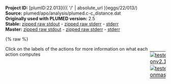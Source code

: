 **Project ID:** [plumID:22.013]({{ '/' | absolute_url }}eggs/22/013/)  
**Source:** plumed/apo/analysis/plumed.c-c_distance.dat  
**Originally used with PLUMED version:** 2.5  
**Stable:** [zipped raw stdout](plumed.c-c_distance.dat.plumed.stdout.txt.zip) - [zipped raw stderr](plumed.c-c_distance.dat.plumed.stderr.txt.zip) - [stderr](plumed.c-c_distance.dat.plumed.stderr)  
**Master:** [zipped raw stdout](plumed.c-c_distance.dat.plumed_master.stdout.txt.zip) - [zipped raw stderr](plumed.c-c_distance.dat.plumed_master.stderr.txt.zip) - [stderr](plumed.c-c_distance.dat.plumed_master.stderr)  

{% raw %}
<div style="width: 100%; float:left">
<div style="width: 90%; float:left" id="value_details_data/plumed/apo/analysis/plumed.c-c_distance.dat"> Click on the labels of the actions for more information on what each action computes </div>
<div style="width: 10%; float:left"><table><tr><td style="padding:1px"><a href="plumed.c-c_distance.dat.plumed.stderr"><img src="https://img.shields.io/badge/v2.10-passing-green.svg" alt="tested onv2.10" /></a></td></tr><tr><td style="padding:1px"><a href="plumed.c-c_distance.dat.plumed_master.stderr"><img src="https://img.shields.io/badge/master-passing-green.svg" alt="tested onmaster" /></a></td></tr></table></div></div>
<pre style="width=97%;">
<span class="plumedtooltip" style="color:green">MOLINFO<span class="right">This command is used to provide information on the molecules that are present in your system. <a href="https://www.plumed.org/doc-master/user-doc/html/_m_o_l_i_n_f_o.html" style="color:green">More details</a><i></i></span></span> <span class="plumedtooltip">STRUCTURE<span class="right">a file in pdb format containing a reference structure<i></i></span></span>=reference.pdb <span class="plumedtooltip">MOLTYPE<span class="right"> what kind of molecule is contained in the pdb file - usually not needed since protein/RNA/DNA are compatible<i></i></span></span>=rna
<span style="display:none;" id="data/plumed/apo/analysis/plumed.c-c_distance.dat">The MOLINFO action with label <b></b> calculates something</span><span class="plumedtooltip" style="color:green">WHOLEMOLECULES<span class="right">This action is used to rebuild molecules that can become split by the periodic boundary conditions. <a href="https://www.plumed.org/doc-master/user-doc/html/_w_h_o_l_e_m_o_l_e_c_u_l_e_s.html" style="color:green">More details</a><i></i></span></span> <span class="plumedtooltip">ENTITY0<span class="right">the atoms that make up a molecule that you wish to align<i></i></span></span>=1-1062

<b name="data/plumed/apo/analysis/plumed.c-c_distance.datd_1C_2U" onclick='showPath("data/plumed/apo/analysis/plumed.c-c_distance.dat","data/plumed/apo/analysis/plumed.c-c_distance.datd_1C_2U","data/plumed/apo/analysis/plumed.c-c_distance.datd_1C_2U","black")'>d_1C_2U</b><span style="display:none;" id="data/plumed/apo/analysis/plumed.c-c_distance.datd_1C_2U">The DISTANCE action with label <b>d_1C_2U</b> calculates the following quantities:<table  align="center" frame="void" width="95%" cellpadding="5%"><tr><td width="5%"><b> Quantity </b>  </td><td width="5%"><b> Type </b>  </td><td><b> Description </b> </td></tr><tr><td width="5%">d_1C_2U</td><td width="5%"><font color="black">scalar</font></td><td>the DISTANCE between this pair of atoms</td></tr></table></span>: <span class="plumedtooltip" style="color:green">DISTANCE<span class="right">Calculate the distance between a pair of atoms. <a href="https://www.plumed.org/doc-master/user-doc/html/_d_i_s_t_a_n_c_e.html" style="color:green">More details</a><i></i></span></span> <span class="plumedtooltip">ATOMS<span class="right">the pair of atom that we are calculating the distance between<i></i></span></span>=21,51
<b name="data/plumed/apo/analysis/plumed.c-c_distance.datd_2U_3G" onclick='showPath("data/plumed/apo/analysis/plumed.c-c_distance.dat","data/plumed/apo/analysis/plumed.c-c_distance.datd_2U_3G","data/plumed/apo/analysis/plumed.c-c_distance.datd_2U_3G","black")'>d_2U_3G</b><span style="display:none;" id="data/plumed/apo/analysis/plumed.c-c_distance.datd_2U_3G">The DISTANCE action with label <b>d_2U_3G</b> calculates the following quantities:<table  align="center" frame="void" width="95%" cellpadding="5%"><tr><td width="5%"><b> Quantity </b>  </td><td width="5%"><b> Type </b>  </td><td><b> Description </b> </td></tr><tr><td width="5%">d_2U_3G</td><td width="5%"><font color="black">scalar</font></td><td>the DISTANCE between this pair of atoms</td></tr></table></span>: <span class="plumedtooltip" style="color:green">DISTANCE<span class="right">Calculate the distance between a pair of atoms. <a href="https://www.plumed.org/doc-master/user-doc/html/_d_i_s_t_a_n_c_e.html" style="color:green">More details</a><i></i></span></span> <span class="plumedtooltip">ATOMS<span class="right">the pair of atom that we are calculating the distance between<i></i></span></span>=51,81
<b name="data/plumed/apo/analysis/plumed.c-c_distance.datd_3G_4G" onclick='showPath("data/plumed/apo/analysis/plumed.c-c_distance.dat","data/plumed/apo/analysis/plumed.c-c_distance.datd_3G_4G","data/plumed/apo/analysis/plumed.c-c_distance.datd_3G_4G","black")'>d_3G_4G</b><span style="display:none;" id="data/plumed/apo/analysis/plumed.c-c_distance.datd_3G_4G">The DISTANCE action with label <b>d_3G_4G</b> calculates the following quantities:<table  align="center" frame="void" width="95%" cellpadding="5%"><tr><td width="5%"><b> Quantity </b>  </td><td width="5%"><b> Type </b>  </td><td><b> Description </b> </td></tr><tr><td width="5%">d_3G_4G</td><td width="5%"><font color="black">scalar</font></td><td>the DISTANCE between this pair of atoms</td></tr></table></span>: <span class="plumedtooltip" style="color:green">DISTANCE<span class="right">Calculate the distance between a pair of atoms. <a href="https://www.plumed.org/doc-master/user-doc/html/_d_i_s_t_a_n_c_e.html" style="color:green">More details</a><i></i></span></span> <span class="plumedtooltip">ATOMS<span class="right">the pair of atom that we are calculating the distance between<i></i></span></span>=81,115
<b name="data/plumed/apo/analysis/plumed.c-c_distance.datd_4G_5G" onclick='showPath("data/plumed/apo/analysis/plumed.c-c_distance.dat","data/plumed/apo/analysis/plumed.c-c_distance.datd_4G_5G","data/plumed/apo/analysis/plumed.c-c_distance.datd_4G_5G","black")'>d_4G_5G</b><span style="display:none;" id="data/plumed/apo/analysis/plumed.c-c_distance.datd_4G_5G">The DISTANCE action with label <b>d_4G_5G</b> calculates the following quantities:<table  align="center" frame="void" width="95%" cellpadding="5%"><tr><td width="5%"><b> Quantity </b>  </td><td width="5%"><b> Type </b>  </td><td><b> Description </b> </td></tr><tr><td width="5%">d_4G_5G</td><td width="5%"><font color="black">scalar</font></td><td>the DISTANCE between this pair of atoms</td></tr></table></span>: <span class="plumedtooltip" style="color:green">DISTANCE<span class="right">Calculate the distance between a pair of atoms. <a href="https://www.plumed.org/doc-master/user-doc/html/_d_i_s_t_a_n_c_e.html" style="color:green">More details</a><i></i></span></span> <span class="plumedtooltip">ATOMS<span class="right">the pair of atom that we are calculating the distance between<i></i></span></span>=115,149
<b name="data/plumed/apo/analysis/plumed.c-c_distance.datd_5G_6U" onclick='showPath("data/plumed/apo/analysis/plumed.c-c_distance.dat","data/plumed/apo/analysis/plumed.c-c_distance.datd_5G_6U","data/plumed/apo/analysis/plumed.c-c_distance.datd_5G_6U","black")'>d_5G_6U</b><span style="display:none;" id="data/plumed/apo/analysis/plumed.c-c_distance.datd_5G_6U">The DISTANCE action with label <b>d_5G_6U</b> calculates the following quantities:<table  align="center" frame="void" width="95%" cellpadding="5%"><tr><td width="5%"><b> Quantity </b>  </td><td width="5%"><b> Type </b>  </td><td><b> Description </b> </td></tr><tr><td width="5%">d_5G_6U</td><td width="5%"><font color="black">scalar</font></td><td>the DISTANCE between this pair of atoms</td></tr></table></span>: <span class="plumedtooltip" style="color:green">DISTANCE<span class="right">Calculate the distance between a pair of atoms. <a href="https://www.plumed.org/doc-master/user-doc/html/_d_i_s_t_a_n_c_e.html" style="color:green">More details</a><i></i></span></span> <span class="plumedtooltip">ATOMS<span class="right">the pair of atom that we are calculating the distance between<i></i></span></span>=149,183
<b name="data/plumed/apo/analysis/plumed.c-c_distance.datd_6U_7C" onclick='showPath("data/plumed/apo/analysis/plumed.c-c_distance.dat","data/plumed/apo/analysis/plumed.c-c_distance.datd_6U_7C","data/plumed/apo/analysis/plumed.c-c_distance.datd_6U_7C","black")'>d_6U_7C</b><span style="display:none;" id="data/plumed/apo/analysis/plumed.c-c_distance.datd_6U_7C">The DISTANCE action with label <b>d_6U_7C</b> calculates the following quantities:<table  align="center" frame="void" width="95%" cellpadding="5%"><tr><td width="5%"><b> Quantity </b>  </td><td width="5%"><b> Type </b>  </td><td><b> Description </b> </td></tr><tr><td width="5%">d_6U_7C</td><td width="5%"><font color="black">scalar</font></td><td>the DISTANCE between this pair of atoms</td></tr></table></span>: <span class="plumedtooltip" style="color:green">DISTANCE<span class="right">Calculate the distance between a pair of atoms. <a href="https://www.plumed.org/doc-master/user-doc/html/_d_i_s_t_a_n_c_e.html" style="color:green">More details</a><i></i></span></span> <span class="plumedtooltip">ATOMS<span class="right">the pair of atom that we are calculating the distance between<i></i></span></span>=183,214
<b name="data/plumed/apo/analysis/plumed.c-c_distance.datd_7C_8G" onclick='showPath("data/plumed/apo/analysis/plumed.c-c_distance.dat","data/plumed/apo/analysis/plumed.c-c_distance.datd_7C_8G","data/plumed/apo/analysis/plumed.c-c_distance.datd_7C_8G","black")'>d_7C_8G</b><span style="display:none;" id="data/plumed/apo/analysis/plumed.c-c_distance.datd_7C_8G">The DISTANCE action with label <b>d_7C_8G</b> calculates the following quantities:<table  align="center" frame="void" width="95%" cellpadding="5%"><tr><td width="5%"><b> Quantity </b>  </td><td width="5%"><b> Type </b>  </td><td><b> Description </b> </td></tr><tr><td width="5%">d_7C_8G</td><td width="5%"><font color="black">scalar</font></td><td>the DISTANCE between this pair of atoms</td></tr></table></span>: <span class="plumedtooltip" style="color:green">DISTANCE<span class="right">Calculate the distance between a pair of atoms. <a href="https://www.plumed.org/doc-master/user-doc/html/_d_i_s_t_a_n_c_e.html" style="color:green">More details</a><i></i></span></span> <span class="plumedtooltip">ATOMS<span class="right">the pair of atom that we are calculating the distance between<i></i></span></span>=214,244
<b name="data/plumed/apo/analysis/plumed.c-c_distance.datd_8G_9C" onclick='showPath("data/plumed/apo/analysis/plumed.c-c_distance.dat","data/plumed/apo/analysis/plumed.c-c_distance.datd_8G_9C","data/plumed/apo/analysis/plumed.c-c_distance.datd_8G_9C","black")'>d_8G_9C</b><span style="display:none;" id="data/plumed/apo/analysis/plumed.c-c_distance.datd_8G_9C">The DISTANCE action with label <b>d_8G_9C</b> calculates the following quantities:<table  align="center" frame="void" width="95%" cellpadding="5%"><tr><td width="5%"><b> Quantity </b>  </td><td width="5%"><b> Type </b>  </td><td><b> Description </b> </td></tr><tr><td width="5%">d_8G_9C</td><td width="5%"><font color="black">scalar</font></td><td>the DISTANCE between this pair of atoms</td></tr></table></span>: <span class="plumedtooltip" style="color:green">DISTANCE<span class="right">Calculate the distance between a pair of atoms. <a href="https://www.plumed.org/doc-master/user-doc/html/_d_i_s_t_a_n_c_e.html" style="color:green">More details</a><i></i></span></span> <span class="plumedtooltip">ATOMS<span class="right">the pair of atom that we are calculating the distance between<i></i></span></span>=244,279
<b name="data/plumed/apo/analysis/plumed.c-c_distance.datd_9C_10A" onclick='showPath("data/plumed/apo/analysis/plumed.c-c_distance.dat","data/plumed/apo/analysis/plumed.c-c_distance.datd_9C_10A","data/plumed/apo/analysis/plumed.c-c_distance.datd_9C_10A","black")'>d_9C_10A</b><span style="display:none;" id="data/plumed/apo/analysis/plumed.c-c_distance.datd_9C_10A">The DISTANCE action with label <b>d_9C_10A</b> calculates the following quantities:<table  align="center" frame="void" width="95%" cellpadding="5%"><tr><td width="5%"><b> Quantity </b>  </td><td width="5%"><b> Type </b>  </td><td><b> Description </b> </td></tr><tr><td width="5%">d_9C_10A</td><td width="5%"><font color="black">scalar</font></td><td>the DISTANCE between this pair of atoms</td></tr></table></span>: <span class="plumedtooltip" style="color:green">DISTANCE<span class="right">Calculate the distance between a pair of atoms. <a href="https://www.plumed.org/doc-master/user-doc/html/_d_i_s_t_a_n_c_e.html" style="color:green">More details</a><i></i></span></span> <span class="plumedtooltip">ATOMS<span class="right">the pair of atom that we are calculating the distance between<i></i></span></span>=279,310
<b name="data/plumed/apo/analysis/plumed.c-c_distance.datd_10A_11G" onclick='showPath("data/plumed/apo/analysis/plumed.c-c_distance.dat","data/plumed/apo/analysis/plumed.c-c_distance.datd_10A_11G","data/plumed/apo/analysis/plumed.c-c_distance.datd_10A_11G","black")'>d_10A_11G</b><span style="display:none;" id="data/plumed/apo/analysis/plumed.c-c_distance.datd_10A_11G">The DISTANCE action with label <b>d_10A_11G</b> calculates the following quantities:<table  align="center" frame="void" width="95%" cellpadding="5%"><tr><td width="5%"><b> Quantity </b>  </td><td width="5%"><b> Type </b>  </td><td><b> Description </b> </td></tr><tr><td width="5%">d_10A_11G</td><td width="5%"><font color="black">scalar</font></td><td>the DISTANCE between this pair of atoms</td></tr></table></span>: <span class="plumedtooltip" style="color:green">DISTANCE<span class="right">Calculate the distance between a pair of atoms. <a href="https://www.plumed.org/doc-master/user-doc/html/_d_i_s_t_a_n_c_e.html" style="color:green">More details</a><i></i></span></span> <span class="plumedtooltip">ATOMS<span class="right">the pair of atom that we are calculating the distance between<i></i></span></span>=310,342
<b name="data/plumed/apo/analysis/plumed.c-c_distance.datd_11G_12U" onclick='showPath("data/plumed/apo/analysis/plumed.c-c_distance.dat","data/plumed/apo/analysis/plumed.c-c_distance.datd_11G_12U","data/plumed/apo/analysis/plumed.c-c_distance.datd_11G_12U","black")'>d_11G_12U</b><span style="display:none;" id="data/plumed/apo/analysis/plumed.c-c_distance.datd_11G_12U">The DISTANCE action with label <b>d_11G_12U</b> calculates the following quantities:<table  align="center" frame="void" width="95%" cellpadding="5%"><tr><td width="5%"><b> Quantity </b>  </td><td width="5%"><b> Type </b>  </td><td><b> Description </b> </td></tr><tr><td width="5%">d_11G_12U</td><td width="5%"><font color="black">scalar</font></td><td>the DISTANCE between this pair of atoms</td></tr></table></span>: <span class="plumedtooltip" style="color:green">DISTANCE<span class="right">Calculate the distance between a pair of atoms. <a href="https://www.plumed.org/doc-master/user-doc/html/_d_i_s_t_a_n_c_e.html" style="color:green">More details</a><i></i></span></span> <span class="plumedtooltip">ATOMS<span class="right">the pair of atom that we are calculating the distance between<i></i></span></span>=342,376
<b name="data/plumed/apo/analysis/plumed.c-c_distance.datd_12U_13A" onclick='showPath("data/plumed/apo/analysis/plumed.c-c_distance.dat","data/plumed/apo/analysis/plumed.c-c_distance.datd_12U_13A","data/plumed/apo/analysis/plumed.c-c_distance.datd_12U_13A","black")'>d_12U_13A</b><span style="display:none;" id="data/plumed/apo/analysis/plumed.c-c_distance.datd_12U_13A">The DISTANCE action with label <b>d_12U_13A</b> calculates the following quantities:<table  align="center" frame="void" width="95%" cellpadding="5%"><tr><td width="5%"><b> Quantity </b>  </td><td width="5%"><b> Type </b>  </td><td><b> Description </b> </td></tr><tr><td width="5%">d_12U_13A</td><td width="5%"><font color="black">scalar</font></td><td>the DISTANCE between this pair of atoms</td></tr></table></span>: <span class="plumedtooltip" style="color:green">DISTANCE<span class="right">Calculate the distance between a pair of atoms. <a href="https://www.plumed.org/doc-master/user-doc/html/_d_i_s_t_a_n_c_e.html" style="color:green">More details</a><i></i></span></span> <span class="plumedtooltip">ATOMS<span class="right">the pair of atom that we are calculating the distance between<i></i></span></span>=376,407
<b name="data/plumed/apo/analysis/plumed.c-c_distance.datd_13A_14A" onclick='showPath("data/plumed/apo/analysis/plumed.c-c_distance.dat","data/plumed/apo/analysis/plumed.c-c_distance.datd_13A_14A","data/plumed/apo/analysis/plumed.c-c_distance.datd_13A_14A","black")'>d_13A_14A</b><span style="display:none;" id="data/plumed/apo/analysis/plumed.c-c_distance.datd_13A_14A">The DISTANCE action with label <b>d_13A_14A</b> calculates the following quantities:<table  align="center" frame="void" width="95%" cellpadding="5%"><tr><td width="5%"><b> Quantity </b>  </td><td width="5%"><b> Type </b>  </td><td><b> Description </b> </td></tr><tr><td width="5%">d_13A_14A</td><td width="5%"><font color="black">scalar</font></td><td>the DISTANCE between this pair of atoms</td></tr></table></span>: <span class="plumedtooltip" style="color:green">DISTANCE<span class="right">Calculate the distance between a pair of atoms. <a href="https://www.plumed.org/doc-master/user-doc/html/_d_i_s_t_a_n_c_e.html" style="color:green">More details</a><i></i></span></span> <span class="plumedtooltip">ATOMS<span class="right">the pair of atom that we are calculating the distance between<i></i></span></span>=407,440
<b name="data/plumed/apo/analysis/plumed.c-c_distance.datd_14A_15C" onclick='showPath("data/plumed/apo/analysis/plumed.c-c_distance.dat","data/plumed/apo/analysis/plumed.c-c_distance.datd_14A_15C","data/plumed/apo/analysis/plumed.c-c_distance.datd_14A_15C","black")'>d_14A_15C</b><span style="display:none;" id="data/plumed/apo/analysis/plumed.c-c_distance.datd_14A_15C">The DISTANCE action with label <b>d_14A_15C</b> calculates the following quantities:<table  align="center" frame="void" width="95%" cellpadding="5%"><tr><td width="5%"><b> Quantity </b>  </td><td width="5%"><b> Type </b>  </td><td><b> Description </b> </td></tr><tr><td width="5%">d_14A_15C</td><td width="5%"><font color="black">scalar</font></td><td>the DISTANCE between this pair of atoms</td></tr></table></span>: <span class="plumedtooltip" style="color:green">DISTANCE<span class="right">Calculate the distance between a pair of atoms. <a href="https://www.plumed.org/doc-master/user-doc/html/_d_i_s_t_a_n_c_e.html" style="color:green">More details</a><i></i></span></span> <span class="plumedtooltip">ATOMS<span class="right">the pair of atom that we are calculating the distance between<i></i></span></span>=440,473
<b name="data/plumed/apo/analysis/plumed.c-c_distance.datd_15C_16C" onclick='showPath("data/plumed/apo/analysis/plumed.c-c_distance.dat","data/plumed/apo/analysis/plumed.c-c_distance.datd_15C_16C","data/plumed/apo/analysis/plumed.c-c_distance.datd_15C_16C","black")'>d_15C_16C</b><span style="display:none;" id="data/plumed/apo/analysis/plumed.c-c_distance.datd_15C_16C">The DISTANCE action with label <b>d_15C_16C</b> calculates the following quantities:<table  align="center" frame="void" width="95%" cellpadding="5%"><tr><td width="5%"><b> Quantity </b>  </td><td width="5%"><b> Type </b>  </td><td><b> Description </b> </td></tr><tr><td width="5%">d_15C_16C</td><td width="5%"><font color="black">scalar</font></td><td>the DISTANCE between this pair of atoms</td></tr></table></span>: <span class="plumedtooltip" style="color:green">DISTANCE<span class="right">Calculate the distance between a pair of atoms. <a href="https://www.plumed.org/doc-master/user-doc/html/_d_i_s_t_a_n_c_e.html" style="color:green">More details</a><i></i></span></span> <span class="plumedtooltip">ATOMS<span class="right">the pair of atom that we are calculating the distance between<i></i></span></span>=473,504
<b name="data/plumed/apo/analysis/plumed.c-c_distance.datd_16C_17C" onclick='showPath("data/plumed/apo/analysis/plumed.c-c_distance.dat","data/plumed/apo/analysis/plumed.c-c_distance.datd_16C_17C","data/plumed/apo/analysis/plumed.c-c_distance.datd_16C_17C","black")'>d_16C_17C</b><span style="display:none;" id="data/plumed/apo/analysis/plumed.c-c_distance.datd_16C_17C">The DISTANCE action with label <b>d_16C_17C</b> calculates the following quantities:<table  align="center" frame="void" width="95%" cellpadding="5%"><tr><td width="5%"><b> Quantity </b>  </td><td width="5%"><b> Type </b>  </td><td><b> Description </b> </td></tr><tr><td width="5%">d_16C_17C</td><td width="5%"><font color="black">scalar</font></td><td>the DISTANCE between this pair of atoms</td></tr></table></span>: <span class="plumedtooltip" style="color:green">DISTANCE<span class="right">Calculate the distance between a pair of atoms. <a href="https://www.plumed.org/doc-master/user-doc/html/_d_i_s_t_a_n_c_e.html" style="color:green">More details</a><i></i></span></span> <span class="plumedtooltip">ATOMS<span class="right">the pair of atom that we are calculating the distance between<i></i></span></span>=504,535
<b name="data/plumed/apo/analysis/plumed.c-c_distance.datd_17C_18C" onclick='showPath("data/plumed/apo/analysis/plumed.c-c_distance.dat","data/plumed/apo/analysis/plumed.c-c_distance.datd_17C_18C","data/plumed/apo/analysis/plumed.c-c_distance.datd_17C_18C","black")'>d_17C_18C</b><span style="display:none;" id="data/plumed/apo/analysis/plumed.c-c_distance.datd_17C_18C">The DISTANCE action with label <b>d_17C_18C</b> calculates the following quantities:<table  align="center" frame="void" width="95%" cellpadding="5%"><tr><td width="5%"><b> Quantity </b>  </td><td width="5%"><b> Type </b>  </td><td><b> Description </b> </td></tr><tr><td width="5%">d_17C_18C</td><td width="5%"><font color="black">scalar</font></td><td>the DISTANCE between this pair of atoms</td></tr></table></span>: <span class="plumedtooltip" style="color:green">DISTANCE<span class="right">Calculate the distance between a pair of atoms. <a href="https://www.plumed.org/doc-master/user-doc/html/_d_i_s_t_a_n_c_e.html" style="color:green">More details</a><i></i></span></span> <span class="plumedtooltip">ATOMS<span class="right">the pair of atom that we are calculating the distance between<i></i></span></span>=535,566
<b name="data/plumed/apo/analysis/plumed.c-c_distance.datd_18C_19A" onclick='showPath("data/plumed/apo/analysis/plumed.c-c_distance.dat","data/plumed/apo/analysis/plumed.c-c_distance.datd_18C_19A","data/plumed/apo/analysis/plumed.c-c_distance.datd_18C_19A","black")'>d_18C_19A</b><span style="display:none;" id="data/plumed/apo/analysis/plumed.c-c_distance.datd_18C_19A">The DISTANCE action with label <b>d_18C_19A</b> calculates the following quantities:<table  align="center" frame="void" width="95%" cellpadding="5%"><tr><td width="5%"><b> Quantity </b>  </td><td width="5%"><b> Type </b>  </td><td><b> Description </b> </td></tr><tr><td width="5%">d_18C_19A</td><td width="5%"><font color="black">scalar</font></td><td>the DISTANCE between this pair of atoms</td></tr></table></span>: <span class="plumedtooltip" style="color:green">DISTANCE<span class="right">Calculate the distance between a pair of atoms. <a href="https://www.plumed.org/doc-master/user-doc/html/_d_i_s_t_a_n_c_e.html" style="color:green">More details</a><i></i></span></span> <span class="plumedtooltip">ATOMS<span class="right">the pair of atom that we are calculating the distance between<i></i></span></span>=566,597
<b name="data/plumed/apo/analysis/plumed.c-c_distance.datd_19A_20G" onclick='showPath("data/plumed/apo/analysis/plumed.c-c_distance.dat","data/plumed/apo/analysis/plumed.c-c_distance.datd_19A_20G","data/plumed/apo/analysis/plumed.c-c_distance.datd_19A_20G","black")'>d_19A_20G</b><span style="display:none;" id="data/plumed/apo/analysis/plumed.c-c_distance.datd_19A_20G">The DISTANCE action with label <b>d_19A_20G</b> calculates the following quantities:<table  align="center" frame="void" width="95%" cellpadding="5%"><tr><td width="5%"><b> Quantity </b>  </td><td width="5%"><b> Type </b>  </td><td><b> Description </b> </td></tr><tr><td width="5%">d_19A_20G</td><td width="5%"><font color="black">scalar</font></td><td>the DISTANCE between this pair of atoms</td></tr></table></span>: <span class="plumedtooltip" style="color:green">DISTANCE<span class="right">Calculate the distance between a pair of atoms. <a href="https://www.plumed.org/doc-master/user-doc/html/_d_i_s_t_a_n_c_e.html" style="color:green">More details</a><i></i></span></span> <span class="plumedtooltip">ATOMS<span class="right">the pair of atom that we are calculating the distance between<i></i></span></span>=597,629
<b name="data/plumed/apo/analysis/plumed.c-c_distance.datd_20G_21U" onclick='showPath("data/plumed/apo/analysis/plumed.c-c_distance.dat","data/plumed/apo/analysis/plumed.c-c_distance.datd_20G_21U","data/plumed/apo/analysis/plumed.c-c_distance.datd_20G_21U","black")'>d_20G_21U</b><span style="display:none;" id="data/plumed/apo/analysis/plumed.c-c_distance.datd_20G_21U">The DISTANCE action with label <b>d_20G_21U</b> calculates the following quantities:<table  align="center" frame="void" width="95%" cellpadding="5%"><tr><td width="5%"><b> Quantity </b>  </td><td width="5%"><b> Type </b>  </td><td><b> Description </b> </td></tr><tr><td width="5%">d_20G_21U</td><td width="5%"><font color="black">scalar</font></td><td>the DISTANCE between this pair of atoms</td></tr></table></span>: <span class="plumedtooltip" style="color:green">DISTANCE<span class="right">Calculate the distance between a pair of atoms. <a href="https://www.plumed.org/doc-master/user-doc/html/_d_i_s_t_a_n_c_e.html" style="color:green">More details</a><i></i></span></span> <span class="plumedtooltip">ATOMS<span class="right">the pair of atom that we are calculating the distance between<i></i></span></span>=629,663
<b name="data/plumed/apo/analysis/plumed.c-c_distance.datd_21U_22U" onclick='showPath("data/plumed/apo/analysis/plumed.c-c_distance.dat","data/plumed/apo/analysis/plumed.c-c_distance.datd_21U_22U","data/plumed/apo/analysis/plumed.c-c_distance.datd_21U_22U","black")'>d_21U_22U</b><span style="display:none;" id="data/plumed/apo/analysis/plumed.c-c_distance.datd_21U_22U">The DISTANCE action with label <b>d_21U_22U</b> calculates the following quantities:<table  align="center" frame="void" width="95%" cellpadding="5%"><tr><td width="5%"><b> Quantity </b>  </td><td width="5%"><b> Type </b>  </td><td><b> Description </b> </td></tr><tr><td width="5%">d_21U_22U</td><td width="5%"><font color="black">scalar</font></td><td>the DISTANCE between this pair of atoms</td></tr></table></span>: <span class="plumedtooltip" style="color:green">DISTANCE<span class="right">Calculate the distance between a pair of atoms. <a href="https://www.plumed.org/doc-master/user-doc/html/_d_i_s_t_a_n_c_e.html" style="color:green">More details</a><i></i></span></span> <span class="plumedtooltip">ATOMS<span class="right">the pair of atom that we are calculating the distance between<i></i></span></span>=663,693
<b name="data/plumed/apo/analysis/plumed.c-c_distance.datd_22U_23A" onclick='showPath("data/plumed/apo/analysis/plumed.c-c_distance.dat","data/plumed/apo/analysis/plumed.c-c_distance.datd_22U_23A","data/plumed/apo/analysis/plumed.c-c_distance.datd_22U_23A","black")'>d_22U_23A</b><span style="display:none;" id="data/plumed/apo/analysis/plumed.c-c_distance.datd_22U_23A">The DISTANCE action with label <b>d_22U_23A</b> calculates the following quantities:<table  align="center" frame="void" width="95%" cellpadding="5%"><tr><td width="5%"><b> Quantity </b>  </td><td width="5%"><b> Type </b>  </td><td><b> Description </b> </td></tr><tr><td width="5%">d_22U_23A</td><td width="5%"><font color="black">scalar</font></td><td>the DISTANCE between this pair of atoms</td></tr></table></span>: <span class="plumedtooltip" style="color:green">DISTANCE<span class="right">Calculate the distance between a pair of atoms. <a href="https://www.plumed.org/doc-master/user-doc/html/_d_i_s_t_a_n_c_e.html" style="color:green">More details</a><i></i></span></span> <span class="plumedtooltip">ATOMS<span class="right">the pair of atom that we are calculating the distance between<i></i></span></span>=693,724
<b name="data/plumed/apo/analysis/plumed.c-c_distance.datd_23A_24A" onclick='showPath("data/plumed/apo/analysis/plumed.c-c_distance.dat","data/plumed/apo/analysis/plumed.c-c_distance.datd_23A_24A","data/plumed/apo/analysis/plumed.c-c_distance.datd_23A_24A","black")'>d_23A_24A</b><span style="display:none;" id="data/plumed/apo/analysis/plumed.c-c_distance.datd_23A_24A">The DISTANCE action with label <b>d_23A_24A</b> calculates the following quantities:<table  align="center" frame="void" width="95%" cellpadding="5%"><tr><td width="5%"><b> Quantity </b>  </td><td width="5%"><b> Type </b>  </td><td><b> Description </b> </td></tr><tr><td width="5%">d_23A_24A</td><td width="5%"><font color="black">scalar</font></td><td>the DISTANCE between this pair of atoms</td></tr></table></span>: <span class="plumedtooltip" style="color:green">DISTANCE<span class="right">Calculate the distance between a pair of atoms. <a href="https://www.plumed.org/doc-master/user-doc/html/_d_i_s_t_a_n_c_e.html" style="color:green">More details</a><i></i></span></span> <span class="plumedtooltip">ATOMS<span class="right">the pair of atom that we are calculating the distance between<i></i></span></span>=724,757
<b name="data/plumed/apo/analysis/plumed.c-c_distance.datd_24A_25C" onclick='showPath("data/plumed/apo/analysis/plumed.c-c_distance.dat","data/plumed/apo/analysis/plumed.c-c_distance.datd_24A_25C","data/plumed/apo/analysis/plumed.c-c_distance.datd_24A_25C","black")'>d_24A_25C</b><span style="display:none;" id="data/plumed/apo/analysis/plumed.c-c_distance.datd_24A_25C">The DISTANCE action with label <b>d_24A_25C</b> calculates the following quantities:<table  align="center" frame="void" width="95%" cellpadding="5%"><tr><td width="5%"><b> Quantity </b>  </td><td width="5%"><b> Type </b>  </td><td><b> Description </b> </td></tr><tr><td width="5%">d_24A_25C</td><td width="5%"><font color="black">scalar</font></td><td>the DISTANCE between this pair of atoms</td></tr></table></span>: <span class="plumedtooltip" style="color:green">DISTANCE<span class="right">Calculate the distance between a pair of atoms. <a href="https://www.plumed.org/doc-master/user-doc/html/_d_i_s_t_a_n_c_e.html" style="color:green">More details</a><i></i></span></span> <span class="plumedtooltip">ATOMS<span class="right">the pair of atom that we are calculating the distance between<i></i></span></span>=757,790
<b name="data/plumed/apo/analysis/plumed.c-c_distance.datd_25C_26A" onclick='showPath("data/plumed/apo/analysis/plumed.c-c_distance.dat","data/plumed/apo/analysis/plumed.c-c_distance.datd_25C_26A","data/plumed/apo/analysis/plumed.c-c_distance.datd_25C_26A","black")'>d_25C_26A</b><span style="display:none;" id="data/plumed/apo/analysis/plumed.c-c_distance.datd_25C_26A">The DISTANCE action with label <b>d_25C_26A</b> calculates the following quantities:<table  align="center" frame="void" width="95%" cellpadding="5%"><tr><td width="5%"><b> Quantity </b>  </td><td width="5%"><b> Type </b>  </td><td><b> Description </b> </td></tr><tr><td width="5%">d_25C_26A</td><td width="5%"><font color="black">scalar</font></td><td>the DISTANCE between this pair of atoms</td></tr></table></span>: <span class="plumedtooltip" style="color:green">DISTANCE<span class="right">Calculate the distance between a pair of atoms. <a href="https://www.plumed.org/doc-master/user-doc/html/_d_i_s_t_a_n_c_e.html" style="color:green">More details</a><i></i></span></span> <span class="plumedtooltip">ATOMS<span class="right">the pair of atom that we are calculating the distance between<i></i></span></span>=790,821
<b name="data/plumed/apo/analysis/plumed.c-c_distance.datd_26A_27A" onclick='showPath("data/plumed/apo/analysis/plumed.c-c_distance.dat","data/plumed/apo/analysis/plumed.c-c_distance.datd_26A_27A","data/plumed/apo/analysis/plumed.c-c_distance.datd_26A_27A","black")'>d_26A_27A</b><span style="display:none;" id="data/plumed/apo/analysis/plumed.c-c_distance.datd_26A_27A">The DISTANCE action with label <b>d_26A_27A</b> calculates the following quantities:<table  align="center" frame="void" width="95%" cellpadding="5%"><tr><td width="5%"><b> Quantity </b>  </td><td width="5%"><b> Type </b>  </td><td><b> Description </b> </td></tr><tr><td width="5%">d_26A_27A</td><td width="5%"><font color="black">scalar</font></td><td>the DISTANCE between this pair of atoms</td></tr></table></span>: <span class="plumedtooltip" style="color:green">DISTANCE<span class="right">Calculate the distance between a pair of atoms. <a href="https://www.plumed.org/doc-master/user-doc/html/_d_i_s_t_a_n_c_e.html" style="color:green">More details</a><i></i></span></span> <span class="plumedtooltip">ATOMS<span class="right">the pair of atom that we are calculating the distance between<i></i></span></span>=821,854
<b name="data/plumed/apo/analysis/plumed.c-c_distance.datd_27A_28A" onclick='showPath("data/plumed/apo/analysis/plumed.c-c_distance.dat","data/plumed/apo/analysis/plumed.c-c_distance.datd_27A_28A","data/plumed/apo/analysis/plumed.c-c_distance.datd_27A_28A","black")'>d_27A_28A</b><span style="display:none;" id="data/plumed/apo/analysis/plumed.c-c_distance.datd_27A_28A">The DISTANCE action with label <b>d_27A_28A</b> calculates the following quantities:<table  align="center" frame="void" width="95%" cellpadding="5%"><tr><td width="5%"><b> Quantity </b>  </td><td width="5%"><b> Type </b>  </td><td><b> Description </b> </td></tr><tr><td width="5%">d_27A_28A</td><td width="5%"><font color="black">scalar</font></td><td>the DISTANCE between this pair of atoms</td></tr></table></span>: <span class="plumedtooltip" style="color:green">DISTANCE<span class="right">Calculate the distance between a pair of atoms. <a href="https://www.plumed.org/doc-master/user-doc/html/_d_i_s_t_a_n_c_e.html" style="color:green">More details</a><i></i></span></span> <span class="plumedtooltip">ATOMS<span class="right">the pair of atom that we are calculating the distance between<i></i></span></span>=854,887
<b name="data/plumed/apo/analysis/plumed.c-c_distance.datd_28A_29A" onclick='showPath("data/plumed/apo/analysis/plumed.c-c_distance.dat","data/plumed/apo/analysis/plumed.c-c_distance.datd_28A_29A","data/plumed/apo/analysis/plumed.c-c_distance.datd_28A_29A","black")'>d_28A_29A</b><span style="display:none;" id="data/plumed/apo/analysis/plumed.c-c_distance.datd_28A_29A">The DISTANCE action with label <b>d_28A_29A</b> calculates the following quantities:<table  align="center" frame="void" width="95%" cellpadding="5%"><tr><td width="5%"><b> Quantity </b>  </td><td width="5%"><b> Type </b>  </td><td><b> Description </b> </td></tr><tr><td width="5%">d_28A_29A</td><td width="5%"><font color="black">scalar</font></td><td>the DISTANCE between this pair of atoms</td></tr></table></span>: <span class="plumedtooltip" style="color:green">DISTANCE<span class="right">Calculate the distance between a pair of atoms. <a href="https://www.plumed.org/doc-master/user-doc/html/_d_i_s_t_a_n_c_e.html" style="color:green">More details</a><i></i></span></span> <span class="plumedtooltip">ATOMS<span class="right">the pair of atom that we are calculating the distance between<i></i></span></span>=887,920
<b name="data/plumed/apo/analysis/plumed.c-c_distance.datd_29A_30C" onclick='showPath("data/plumed/apo/analysis/plumed.c-c_distance.dat","data/plumed/apo/analysis/plumed.c-c_distance.datd_29A_30C","data/plumed/apo/analysis/plumed.c-c_distance.datd_29A_30C","black")'>d_29A_30C</b><span style="display:none;" id="data/plumed/apo/analysis/plumed.c-c_distance.datd_29A_30C">The DISTANCE action with label <b>d_29A_30C</b> calculates the following quantities:<table  align="center" frame="void" width="95%" cellpadding="5%"><tr><td width="5%"><b> Quantity </b>  </td><td width="5%"><b> Type </b>  </td><td><b> Description </b> </td></tr><tr><td width="5%">d_29A_30C</td><td width="5%"><font color="black">scalar</font></td><td>the DISTANCE between this pair of atoms</td></tr></table></span>: <span class="plumedtooltip" style="color:green">DISTANCE<span class="right">Calculate the distance between a pair of atoms. <a href="https://www.plumed.org/doc-master/user-doc/html/_d_i_s_t_a_n_c_e.html" style="color:green">More details</a><i></i></span></span> <span class="plumedtooltip">ATOMS<span class="right">the pair of atom that we are calculating the distance between<i></i></span></span>=920,953
<b name="data/plumed/apo/analysis/plumed.c-c_distance.datd_30C_31A" onclick='showPath("data/plumed/apo/analysis/plumed.c-c_distance.dat","data/plumed/apo/analysis/plumed.c-c_distance.datd_30C_31A","data/plumed/apo/analysis/plumed.c-c_distance.datd_30C_31A","black")'>d_30C_31A</b><span style="display:none;" id="data/plumed/apo/analysis/plumed.c-c_distance.datd_30C_31A">The DISTANCE action with label <b>d_30C_31A</b> calculates the following quantities:<table  align="center" frame="void" width="95%" cellpadding="5%"><tr><td width="5%"><b> Quantity </b>  </td><td width="5%"><b> Type </b>  </td><td><b> Description </b> </td></tr><tr><td width="5%">d_30C_31A</td><td width="5%"><font color="black">scalar</font></td><td>the DISTANCE between this pair of atoms</td></tr></table></span>: <span class="plumedtooltip" style="color:green">DISTANCE<span class="right">Calculate the distance between a pair of atoms. <a href="https://www.plumed.org/doc-master/user-doc/html/_d_i_s_t_a_n_c_e.html" style="color:green">More details</a><i></i></span></span> <span class="plumedtooltip">ATOMS<span class="right">the pair of atom that we are calculating the distance between<i></i></span></span>=953,984
<b name="data/plumed/apo/analysis/plumed.c-c_distance.datd_31A_32A" onclick='showPath("data/plumed/apo/analysis/plumed.c-c_distance.dat","data/plumed/apo/analysis/plumed.c-c_distance.datd_31A_32A","data/plumed/apo/analysis/plumed.c-c_distance.datd_31A_32A","black")'>d_31A_32A</b><span style="display:none;" id="data/plumed/apo/analysis/plumed.c-c_distance.datd_31A_32A">The DISTANCE action with label <b>d_31A_32A</b> calculates the following quantities:<table  align="center" frame="void" width="95%" cellpadding="5%"><tr><td width="5%"><b> Quantity </b>  </td><td width="5%"><b> Type </b>  </td><td><b> Description </b> </td></tr><tr><td width="5%">d_31A_32A</td><td width="5%"><font color="black">scalar</font></td><td>the DISTANCE between this pair of atoms</td></tr></table></span>: <span class="plumedtooltip" style="color:green">DISTANCE<span class="right">Calculate the distance between a pair of atoms. <a href="https://www.plumed.org/doc-master/user-doc/html/_d_i_s_t_a_n_c_e.html" style="color:green">More details</a><i></i></span></span> <span class="plumedtooltip">ATOMS<span class="right">the pair of atom that we are calculating the distance between<i></i></span></span>=984,1017
<b name="data/plumed/apo/analysis/plumed.c-c_distance.datd_32A_33G" onclick='showPath("data/plumed/apo/analysis/plumed.c-c_distance.dat","data/plumed/apo/analysis/plumed.c-c_distance.datd_32A_33G","data/plumed/apo/analysis/plumed.c-c_distance.datd_32A_33G","black")'>d_32A_33G</b><span style="display:none;" id="data/plumed/apo/analysis/plumed.c-c_distance.datd_32A_33G">The DISTANCE action with label <b>d_32A_33G</b> calculates the following quantities:<table  align="center" frame="void" width="95%" cellpadding="5%"><tr><td width="5%"><b> Quantity </b>  </td><td width="5%"><b> Type </b>  </td><td><b> Description </b> </td></tr><tr><td width="5%">d_32A_33G</td><td width="5%"><font color="black">scalar</font></td><td>the DISTANCE between this pair of atoms</td></tr></table></span>: <span class="plumedtooltip" style="color:green">DISTANCE<span class="right">Calculate the distance between a pair of atoms. <a href="https://www.plumed.org/doc-master/user-doc/html/_d_i_s_t_a_n_c_e.html" style="color:green">More details</a><i></i></span></span> <span class="plumedtooltip">ATOMS<span class="right">the pair of atom that we are calculating the distance between<i></i></span></span>=1017,1049

<span class="plumedtooltip" style="color:green">PRINT<span class="right">Print quantities to a file. <a href="https://www.plumed.org/doc-master/user-doc/html/_p_r_i_n_t.html" style="color:green">More details</a><i></i></span></span> <span class="plumedtooltip">ARG<span class="right">the labels of the values that you would like to print to the file<i></i></span></span>=* <span class="plumedtooltip">STRIDE<span class="right"> the frequency with which the quantities of interest should be output<i></i></span></span>=1 <span class="plumedtooltip">FILE<span class="right">the name of the file on which to output these quantities<i></i></span></span>=consecutive_c2_distance
</pre>
{% endraw %}
